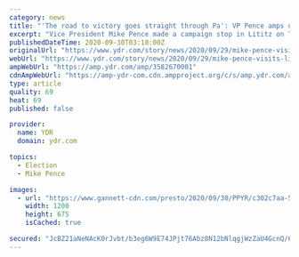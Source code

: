 ```yaml
---
category: news
title: "'The road to victory goes straight through Pa': VP Pence amps up campaign in Lititz"
excerpt: "Vice President Mike Pence made a campaign stop in Lititz on Tuesday, Sept. 29 to host a presidential debate watch party."
publishedDateTime: 2020-09-30T03:10:00Z
originalUrl: "https://www.ydr.com/story/news/2020/09/29/mike-pence-visits-lititz-presidential-debate-election-2020/3582670001/"
webUrl: "https://www.ydr.com/story/news/2020/09/29/mike-pence-visits-lititz-presidential-debate-election-2020/3582670001/"
ampWebUrl: "https://amp.ydr.com/amp/3582670001"
cdnAmpWebUrl: "https://amp-ydr-com.cdn.ampproject.org/c/s/amp.ydr.com/amp/3582670001"
type: article
quality: 69
heat: 69
published: false

provider:
  name: YDR
  domain: ydr.com

topics:
  - Election
  - Mike Pence

images:
  - url: "https://www.gannett-cdn.com/presto/2020/09/30/PPYR/c302c7aa-57ec-4889-8356-201f2b62b871-PMK_8808.JPG?auto=webp&crop=4927,2772,x0,y495&format=pjpg&width=1200"
    width: 1200
    height: 675
    isCached: true

secured: "JcBZ21aNeNAcK0rJvbt/b3eg6W9E74JPjt76Abz8N12bNlqgjWzZaU4GcnQ/6ZTXgNhvueQPGTXaI9rzKNT5KkKd8v7G1KwNAFiOihBOtQvqIdk6jtkdwsmlIwphjR+u9Hk1IlA3BwVsxfOJFzi9feBD+k1V98zXTBa1jmC/wO/NDApLGPRR7Be4jWqkzJKWd9vOdTb5G+W6jSKkwBHMZEjAhb99NePdhlBzfns0o13kWZfvriIDVJeOW6uvAaAUk9Y5s3UyTARnuZW4FRS5kLhl0nJ81lRzRwZ/rBdasJFHsVBQHBCf2//EZJNETUpIikNgyhStRmIBZt3w9grZpZPzWfUMazBAkgw96WK1tsU=;GcFVYvcWNdbGQObiMfQ48w=="
---
```


